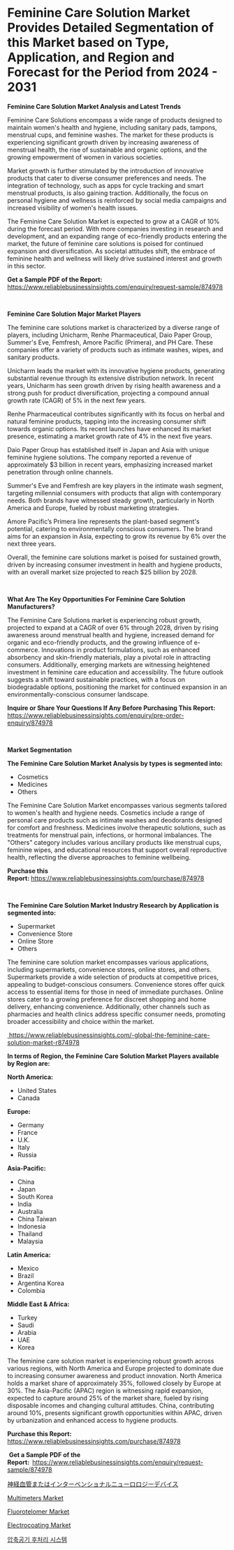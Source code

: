 <p><h1>Feminine Care Solution Market Provides Detailed Segmentation of this Market based on Type, Application, and Region and Forecast for the Period from 2024 - 2031</h1></p><p><strong>Feminine Care Solution Market Analysis and Latest Trends</strong></p>
<p><p>Feminine Care Solutions encompass a wide range of products designed to maintain women's health and hygiene, including sanitary pads, tampons, menstrual cups, and feminine washes. The market for these products is experiencing significant growth driven by increasing awareness of menstrual health, the rise of sustainable and organic options, and the growing empowerment of women in various societies.</p><p>Market growth is further stimulated by the introduction of innovative products that cater to diverse consumer preferences and needs. The integration of technology, such as apps for cycle tracking and smart menstrual products, is also gaining traction. Additionally, the focus on personal hygiene and wellness is reinforced by social media campaigns and increased visibility of women's health issues.</p><p>The Feminine Care Solution Market is expected to grow at a CAGR of 10% during the forecast period. With more companies investing in research and development, and an expanding range of eco-friendly products entering the market, the future of feminine care solutions is poised for continued expansion and diversification. As societal attitudes shift, the embrace of feminine health and wellness will likely drive sustained interest and growth in this sector.</p></p>
<p><strong>Get a Sample PDF of the Report:&nbsp;</strong> <a href="https://www.reliablebusinessinsights.com/enquiry/request-sample/874978">https://www.reliablebusinessinsights.com/enquiry/request-sample/874978</a></p>
<p>&nbsp;</p>
<p><strong>Feminine Care Solution Major Market Players</strong></p>
<p><p>The feminine care solutions market is characterized by a diverse range of players, including Unicharm, Renhe Pharmaceutical, Daio Paper Group, Summer's Eve, Femfresh, Amore Pacific (Primera), and PH Care. These companies offer a variety of products such as intimate washes, wipes, and sanitary products.</p><p>Unicharm leads the market with its innovative hygiene products, generating substantial revenue through its extensive distribution network. In recent years, Unicharm has seen growth driven by rising health awareness and a strong push for product diversification, projecting a compound annual growth rate (CAGR) of 5% in the next few years.</p><p>Renhe Pharmaceutical contributes significantly with its focus on herbal and natural feminine products, tapping into the increasing consumer shift towards organic options. Its recent launches have enhanced its market presence, estimating a market growth rate of 4% in the next five years.</p><p>Daio Paper Group has established itself in Japan and Asia with unique feminine hygiene solutions. The company reported a revenue of approximately $3 billion in recent years, emphasizing increased market penetration through online channels.</p><p>Summer's Eve and Femfresh are key players in the intimate wash segment, targeting millennial consumers with products that align with contemporary needs. Both brands have witnessed steady growth, particularly in North America and Europe, fueled by robust marketing strategies.</p><p>Amore Pacific’s Primera line represents the plant-based segment's potential, catering to environmentally conscious consumers. The brand aims for an expansion in Asia, expecting to grow its revenue by 6% over the next three years.</p><p>Overall, the feminine care solutions market is poised for sustained growth, driven by increasing consumer investment in health and hygiene products, with an overall market size projected to reach $25 billion by 2028.</p></p>
<p>&nbsp;</p>
<p><strong>What Are The Key Opportunities For Feminine Care Solution Manufacturers?</strong></p>
<p><p>The Feminine Care Solutions market is experiencing robust growth, projected to expand at a CAGR of over 6% through 2028, driven by rising awareness around menstrual health and hygiene, increased demand for organic and eco-friendly products, and the growing influence of e-commerce. Innovations in product formulations, such as enhanced absorbency and skin-friendly materials, play a pivotal role in attracting consumers. Additionally, emerging markets are witnessing heightened investment in feminine care education and accessibility. The future outlook suggests a shift toward sustainable practices, with a focus on biodegradable options, positioning the market for continued expansion in an environmentally-conscious consumer landscape.</p></p>
<p><strong>Inquire or Share Your Questions If Any Before Purchasing This Report:</strong> <a href="https://www.reliablebusinessinsights.com/enquiry/pre-order-enquiry/874978">https://www.reliablebusinessinsights.com/enquiry/pre-order-enquiry/874978</a></p>
<p>&nbsp;</p>
<p><strong>Market Segmentation</strong></p>
<p><strong>The Feminine Care Solution Market Analysis by types is segmented into:</strong></p>
<p><ul><li>Cosmetics</li><li>Medicines</li><li>Others</li></ul></p>
<p><p>The Feminine Care Solution Market encompasses various segments tailored to women's health and hygiene needs. Cosmetics include a range of personal care products such as intimate washes and deodorants designed for comfort and freshness. Medicines involve therapeutic solutions, such as treatments for menstrual pain, infections, or hormonal imbalances. The "Others" category includes various ancillary products like menstrual cups, feminine wipes, and educational resources that support overall reproductive health, reflecting the diverse approaches to feminine wellbeing.</p></p>
<p><strong>Purchase this Report:&nbsp;</strong><a href="https://www.reliablebusinessinsights.com/purchase/874978">https://www.reliablebusinessinsights.com/purchase/874978</a></p>
<p>&nbsp;</p>
<p><strong>The Feminine Care Solution Market Industry Research by Application is segmented into:</strong></p>
<p><ul><li>Supermarket</li><li>Convenience Store</li><li>Online Store</li><li>Others</li></ul></p>
<p><p>The feminine care solution market encompasses various applications, including supermarkets, convenience stores, online stores, and others. Supermarkets provide a wide selection of products at competitive prices, appealing to budget-conscious consumers. Convenience stores offer quick access to essential items for those in need of immediate purchases. Online stores cater to a growing preference for discreet shopping and home delivery, enhancing convenience. Additionally, other channels such as pharmacies and health clinics address specific consumer needs, promoting broader accessibility and choice within the market.</p></p>
<p><a href="https://www.reliablebusinessinsights.com/-global-the-feminine-care-solution-market-r874978">&nbsp;https://www.reliablebusinessinsights.com/-global-the-feminine-care-solution-market-r874978</a></p>
<p><strong>In terms of Region, the Feminine Care Solution Market Players available by Region are:</strong></p>
<p>
    <p> <strong> North America: </strong>
        <ul>
            <li>United States</li>
            <li>Canada</li>
        </ul>
        </p> 
    <p> <strong> Europe: </strong>
        <ul>
            <li>Germany</li>
            <li>France</li>
            <li>U.K.</li>
            <li>Italy</li>
            <li>Russia</li>
        </ul>
        </p> 
    <p> <strong> Asia-Pacific: </strong>
        <ul>
            <li>China</li>
            <li>Japan</li>
            <li>South Korea</li>
            <li>India</li>
            <li>Australia</li>
            <li>China Taiwan</li>
            <li>Indonesia</li>
            <li>Thailand</li>
            <li>Malaysia</li>
        </ul>
        </p> 
    <p> <strong> Latin America: </strong>
        <ul>
            <li>Mexico</li>
            <li>Brazil</li>
            <li>Argentina Korea</li>
            <li>Colombia</li>
        </ul>
        </p> 
    <p> <strong> Middle East & Africa: </strong>
        <ul>
            <li>Turkey</li>
            <li>Saudi</li>
            <li>Arabia</li>
            <li>UAE</li>
            <li>Korea</li>
        </ul>
    </p>
    </p>
<p><p>The feminine care solution market is experiencing robust growth across various regions, with North America and Europe projected to dominate due to increasing consumer awareness and product innovation. North America holds a market share of approximately 35%, followed closely by Europe at 30%. The Asia-Pacific (APAC) region is witnessing rapid expansion, expected to capture around 25% of the market share, fueled by rising disposable incomes and changing cultural attitudes. China, contributing around 10%, presents significant growth opportunities within APAC, driven by urbanization and enhanced access to hygiene products.</p></p>
<p><strong>Purchase this Report: </strong><a href="https://www.reliablebusinessinsights.com/purchase/874978">https://www.reliablebusinessinsights.com/purchase/874978</a></p>
<p>&nbsp;<strong>Get a Sample PDF of the Report:&nbsp;&nbsp;</strong><a href="https://www.reliablebusinessinsights.com/enquiry/request-sample/874978">https://www.reliablebusinessinsights.com/enquiry/request-sample/874978</a></p>
<p><strong></strong></p>
<p><p><a href="https://medium.com/@chellamarie1962/%E6%96%B0%E8%88%88%E7%A5%9E%E7%B5%8C%E8%A1%80%E7%AE%A1%E3%81%BE%E3%81%9F%E3%81%AF%E4%BB%8B%E5%85%A5%E7%A5%9E%E7%B5%8C%E5%AD%A6%E3%83%87%E3%83%90%E3%82%A4%E3%82%B9%E5%B8%82%E5%A0%B4%E3%81%AE%E6%A9%9F%E4%BC%9A-2024%E5%B9%B4%E3%81%8B%E3%82%892031%E5%B9%B4%E3%81%BE%E3%81%A7%E3%81%AE%E6%9C%9F%E9%96%93%E3%81%AE%E6%8A%95%E8%B3%87%E5%AE%B6%E3%81%8A%E3%82%88%E3%81%B3%E5%88%A9%E5%AE%B3%E9%96%A2%E4%BF%82%E8%80%85%E3%81%AE%E3%81%9F%E3%82%81%E3%81%AE%E5%B8%82%E5%A0%B4%E5%88%86%E6%9E%90%E4%BA%88%E6%B8%AC-1fc41f363165">神経血管またはインターベンショナルニューロロジーデバイス</a></p><p><a href="https://www.linkedin.com/pulse/multimeters-market-global-regional-analysis-focus-region-country-level-hejsf?trackingId=%2BmMPQTP5SXWSTPbcD6sADQ%3D%3D">Multimeters Market</a></p><p><a href="https://issuu.com/reportprime-2/docs/fluorotelomer-market-size-2030.pptx_d99df8c121e192">Fluorotelomer Market</a></p><p><a href="https://medium.com/@joanne.alsop6545/the-comprehensive-electrocoating-market-research-report-is-essential-for-understanding-current-61af651a3d72">Electrocoating Market</a></p><p><a href="https://medium.com/@walid_yasin/%EC%84%B8%EA%B3%84-compressed-air-post-treatment-system-market-%EC%9D%80-2024%EC%97%90%EC%84%9C-2031%EB%A1%9C-%EC%97%B0%ED%8F%89%EA%B7%A0-%EC%A6%9D%EA%B0%80%EC%9C%A8%EC%9D%84-%EB%B3%B4%EC%9D%BC-%EA%B2%83%EC%9C%BC%EB%A1%9C-%EC%98%88%EC%83%81%EB%90%A9%EB%8B%88%EB%8B%A4-c21f80daec09">압축공기 후처리 시스템</a></p></p>